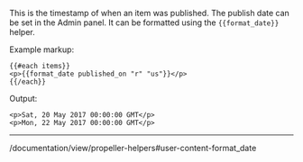 This is the timestamp of when an item was published. The publish date can be set in the Admin panel. It can be formatted using the `{{format_date}}` helper.

Example markup:
```
{{#each items}}
<p>{{format_date published_on "r" "us"}}</p>
{{/each}}
```

Output:
```
<p>Sat, 20 May 2017 00:00:00 GMT</p>
<p>Mon, 22 May 2017 00:00:00 GMT</p>
```

---
/documentation/view/propeller-helpers#user-content-format_date
